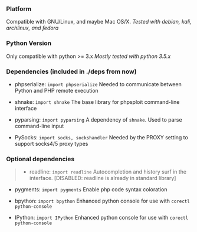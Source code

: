 ### Platform ###

Compatible with GNU/Linux, and maybe Mac OS/X.
*Tested with debian, kali, archlinux, and fedora*


### Python Version ###

Only compatible with python >= 3.x
*Mostly tested with python 3.5.x*


### Dependencies (included in ./deps from now) ###

* phpserialize:
    `import phpserialize`
    Needed to communicate between Python and PHP remote execution

* shnake:
    `import shnake`
    The base library for phpsploit command-line interface

* pyparsing:
    `import pyparsing`
    A dependency of `shnake`. Used to parse command-line input

* PySocks:
    `import socks, sockshandler`
    Needed by the PROXY setting to support socks4/5 proxy types


### Optional dependencies ###

> * readline:
>     `import readline`
>     Autocompletion and history surf in the interface.
>     [DISABLED: readline is already in standard library]

* pygments:
    `import pygments`
    Enable php code syntax coloration

* bpython:
    `import bpython`
    Enhanced python console for use with `corectl python-console`

* IPython:
    `import IPython`
    Enhanced python console for use with `corectl python-console`

